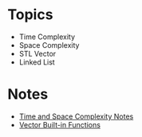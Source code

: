 # Topics
- Time Complexity
- Space Complexity
- STL Vector 
- Linked List


# Notes
- [Time and Space Complexity Notes](https://docs.google.com/document/d/1LxRwf_opzvBFvitNkKho4orrLynPzGqFEbpwxwwqJlQ/edit?fbclid=IwAR3zb3GQvmgXPpXS8yFrR9m7i2FWobKIZTBhNX-fF4EMkB4IRiU-icxDsuc)
- [Vector Built-in Functions](https://docs.google.com/document/d/1-AlWED5nChiMx4iqH_E-dCTgZn2EmzpB1THvfw-L7pM/edit)

